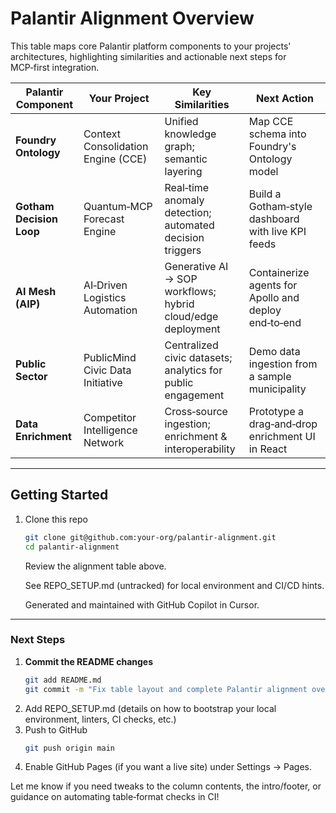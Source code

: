 # Palantir Alignment Overview

This table maps core Palantir platform components to your projects' architectures, highlighting similarities and actionable next steps for MCP‑first integration.

| Palantir Component       | Your Project                         | Key Similarities                                             | Next Action                                           |
|--------------------------|--------------------------------------|--------------------------------------------------------------|-------------------------------------------------------|
| **Foundry Ontology**     | Context Consolidation Engine (CCE)   | Unified knowledge graph; semantic layering                   | Map CCE schema into Foundry's Ontology model          |
| **Gotham Decision Loop** | Quantum‑MCP Forecast Engine          | Real‑time anomaly detection; automated decision triggers     | Build a Gotham‑style dashboard with live KPI feeds    |
| **AI Mesh (AIP)**        | AI‑Driven Logistics Automation       | Generative AI → SOP workflows; hybrid cloud/edge deployment  | Containerize agents for Apollo and deploy end‑to‑end  |
| **Public Sector**        | PublicMind Civic Data Initiative     | Centralized civic datasets; analytics for public engagement  | Demo data ingestion from a sample municipality        |
| **Data Enrichment**      | Competitor Intelligence Network      | Cross‑source ingestion; enrichment & interoperability        | Prototype a drag‑and‑drop enrichment UI in React      |

---

## Getting Started

1. Clone this repo  
   ```bash
   git clone git@github.com:your-org/palantir-alignment.git
   cd palantir-alignment
   ```
   Review the alignment table above.

   See REPO_SETUP.md (untracked) for local environment and CI/CD hints.

   Generated and maintained with GitHub Copilot in Cursor.

---

### Next Steps

1. **Commit the README changes**  
   ```bash
   git add README.md
   git commit -m "Fix table layout and complete Palantir alignment overview"
   ```
2. Add REPO_SETUP.md (details on how to bootstrap your local environment, linters, CI checks, etc.)
3. Push to GitHub
   ```bash
   git push origin main
   ```
4. Enable GitHub Pages (if you want a live site) under Settings → Pages.

Let me know if you need tweaks to the column contents, the intro/footer, or guidance on automating table‑format checks in CI! 